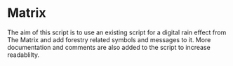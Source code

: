 # Matrix 

The aim of this script is to use an existing script for a digital rain effect from The Matrix and add forestry related symbols and messages to it.
More documentation and comments are also added to the script to increase readablilty.